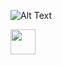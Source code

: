 ![Alt Text](https://media.giphy.com/media/7J4uzVa7QzTq4jsTRy/giphy.gif)

<img src="https://giphy.com/gifs/7J4uzVa7QzTq4jsTRy/html5" width="40" height="40" />

